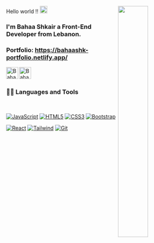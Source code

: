     

Hello world !! <img src="https://github.com/TheDudeThatCode/TheDudeThatCode/blob/master/Assets/Earth.gif" width="20px">
<img align="right" src ="https://cdn.dribbble.com/users/1162077/screenshots/3848914/programmer.gif" width="40%">

### I'm Bahaa Shkair a Front-End Developer from Lebanon.

### Portfolio: https://bahaashk-portfolio.netlify.app/

<a href="https://www.linkedin.com/in/bahaa-shkair">
  <img align="left" color="blue" alt="Bahaa's Linkedin" width="32px" src="https://cdn.jsdelivr.net/npm/simple-icons@v3/icons/linkedin.svg" />
</a>
<a href="https://instagram.com/bahaashk22?igshid=NGVhN2U2NjQ0Yg==">
  <img align="left" color="yellow" alt="Bahaa's Instagram" width="32px" src="https://cdn.jsdelivr.net/npm/simple-icons@v3/icons/instagram.svg" />
</a>

<br />
<br />
  
  
### 👨‍💻 Languages and Tools

<br />

[![JavaScript](https://img.shields.io/badge/-JavaScript-black?style=flat&logo=javascript&link=https://github.com/BahaaShk)](https://github.com/BahaaShk) 
[![HTML5](https://img.shields.io/badge/-HTML5-E34F26?style=flat&logo=html5&logoColor=white&link=https://github.com/BahaaShk)](https://github.com/BahaaShk) 
[![CSS3](https://img.shields.io/badge/-CSS3-1572B6?style=flat&logo=css3&link=https://github.com/BahaaShk)](https://github.com/BahaaShk) 
[![Bootstrap](https://img.shields.io/badge/-Bootstrap-563D7C?style=flat&logo=bootstrap&link=https://github.com/BahaaShk)](https://github.com/BahaaShk) 

[![React](https://img.shields.io/badge/-React-black?style=flat&logo=react&link=https://github.com/BahaaShk)](https://github.com/BahaaShk) 
[![Tailwind](https://img.shields.io/badge/TailwindCSS-black?style=flat&logo=tailwindcss&link=https://github.com/BahaaShk)](https://github.com/BahaaShk) 
[![Git](https://img.shields.io/badge/-Git-black?style=flat&logo=git&link=https://github.com/BahaaShk)](https://github.com/BahaaShk) 
